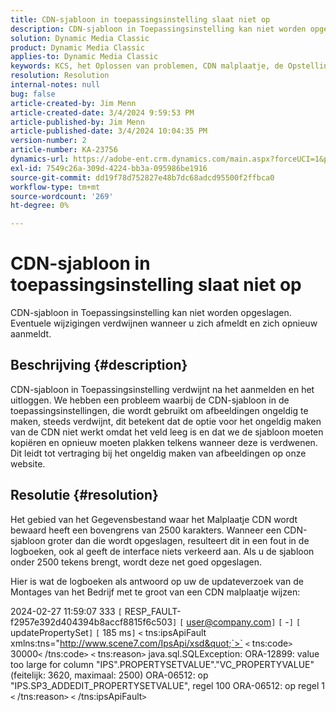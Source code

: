 ```yaml
---
title: CDN-sjabloon in toepassingsinstelling slaat niet op
description: CDN-sjabloon in Toepassingsinstelling kan niet worden opgeslagen. Eventuele wijzigingen verdwijnen wanneer u zich afmeldt en zich opnieuw aanmeldt.
solution: Dynamic Media Classic
product: Dynamic Media Classic
applies-to: Dynamic Media Classic
keywords: KCS, het Oplossen van problemen, CDN malplaatje, de Opstelling van de Toepassing, slaat niet, Adobe Dynamic Media Classic op
resolution: Resolution
internal-notes: null
bug: false
article-created-by: Jim Menn
article-created-date: 3/4/2024 9:59:53 PM
article-published-by: Jim Menn
article-published-date: 3/4/2024 10:04:35 PM
version-number: 2
article-number: KA-23756
dynamics-url: https://adobe-ent.crm.dynamics.com/main.aspx?forceUCI=1&pagetype=entityrecord&etn=knowledgearticle&id=5085bf82-72da-ee11-904d-6045bd006268
exl-id: 7549c26a-309d-4224-bb3a-095986be1916
source-git-commit: dd19f78d752827e48b7dc68adcd95500f2ffbca0
workflow-type: tm+mt
source-wordcount: '269'
ht-degree: 0%

---
```


# CDN-sjabloon in toepassingsinstelling slaat niet op


CDN-sjabloon in Toepassingsinstelling kan niet worden opgeslagen. Eventuele wijzigingen verdwijnen wanneer u zich afmeldt en zich opnieuw aanmeldt.

## Beschrijving {#description}


CDN-sjabloon in Toepassingsinstelling verdwijnt na het aanmelden en het uitloggen. We hebben een probleem waarbij de CDN-sjabloon in de toepassingsinstellingen, die wordt gebruikt om afbeeldingen ongeldig te maken, steeds verdwijnt, dit betekent dat de optie voor het ongeldig maken van de CDN niet werkt omdat het veld leeg is en dat we de sjabloon moeten kopiëren en opnieuw moeten plakken telkens wanneer deze is verdwenen. Dit leidt tot vertraging bij het ongeldig maken van afbeeldingen op onze website.


## Resolutie {#resolution}


Het gebied van het Gegevensbestand waar het Malplaatje CDN wordt bewaard heeft een bovengrens van 2500 karakters. Wanneer een CDN-sjabloon groter dan die wordt opgeslagen, resulteert dit in een fout in de logboeken, ook al geeft de interface niets verkeerd aan. Als u de sjabloon onder 2500 tekens brengt, wordt deze net goed opgeslagen.



Hier is wat de logboeken als antwoord op uw de updateverzoek van de Montages van het Bedrijf met te groot van een CDN malplaatje wijzen:

2024-02-27 11:59:07 333 `[` RESP_FAULT-f2957e392d404394b8accf8815f6c503`]`
`[` user@company.com`]`  `[` -`]`  `[` updatePropertySet`]`  `[` 185 ms`]`
`<` tns:ipsApiFault xmlns:tns=&quot;http://www.scene7.com/IpsApi/xsd&quot;`>` `<` tns:code`>` 30000`<` /tns:code`>` `<` tns:reason`>` java.sql.SQLException: ORA-12899: value too large for column &quot;IPS&quot;.PROPERTYSETVALUE&quot;.&quot;VC_PROPERTYVALUE&quot; (feitelijk: 3620, maximaal: 2500) ORA-06512: op &quot;IPS.SP3_ADDEDIT_PROPERTYSETVALUE&quot;, regel 100 ORA-06512: op regel 1
`<` /tns:reason`>` `<` /tns:ipsApiFault`>`
